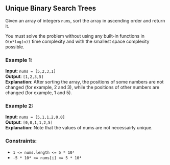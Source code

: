 ## Unique Binary Search Trees

Given an array of integers `nums`, sort the array in ascending order and return it.

You must solve the problem without using any built-in functions in `O(n*log(n))` time complexity and with the smallest space complexity possible.

### Example 1:

**Input**: `nums = [5,2,3,1]`<br />
**Output**: `[1,2,3,5]`<br />
**Explanation**: After sorting the array, the positions of some numbers are not changed (for example, 2 and 3), while the positions of other numbers are changed (for example, 1 and 5).

### Example 2:

**Input**: `nums = [5,1,1,2,0,0]`<br />
**Output**: `[0,0,1,1,2,5]`<br />
**Explanation**: Note that the values of nums are not necessairly unique.

### Constraints:

* `1 <= nums.length <= 5 * 10⁴`
* `-5 * 10⁴ <= nums[i] <= 5 * 10⁴`
